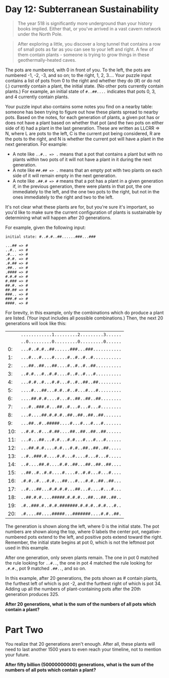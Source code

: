 # Day 12: Subterranean Sustainability

> The year 518 is significantly more underground than your history books implied. Either that, or you've arrived in a vast cavern network under the North Pole.

> After exploring a little, you discover a long tunnel that contains a row of small pots as far as you can see to your left and right. A few of them contain plants - someone is trying to grow things in these geothermally-heated caves.

The pots are numbered, with 0 in front of you. To the left, the pots are numbered -1, -2, -3, and so on; to the right, 1, 2, 3.... Your puzzle input contains a list of pots from 0 to the right and whether they do (#) or do not (.) currently contain a plant, the initial state. (No other pots currently contain plants.) For example, an initial state of `#..##....` indicates that pots 0, 3, and 4 currently contain plants.

Your puzzle input also contains some notes you find on a nearby table: someone has been trying to figure out how these plants spread to nearby pots. Based on the notes, for each generation of plants, a given pot has or does not have a plant based on whether that pot (and the two pots on either side of it) had a plant in the last generation. These are written as LLCRR => N, where L are pots to the left, C is the current pot being considered, R are the pots to the right, and N is whether the current pot will have a plant in the next generation. For example:

- A note like `..#.. => .` means that a pot that contains a plant but with no plants within two pots of it will not have a plant in it during the next generation.
- A note like `##.## => .` means that an empty pot with two plants on each side of it will remain empty in the next generation.
- A note like `.##.# => #` means that a pot has a plant in a given generation if, in the previous generation, there were plants in that pot, the one immediately to the left, and the one two pots to the right, but not in the ones immediately to the right and two to the left.

It's not clear what these plants are for, but you're sure it's important, so you'd like to make sure the current configuration of plants is sustainable by determining what will happen after 20 generations.

For example, given the following input:

```
initial state: #..#.#..##......###...###

...## => #
..#.. => #
.#... => #
.#.#. => #
.#.## => #
.##.. => #
.#### => #
#.#.# => #
#.### => #
##.#. => #
##.## => #
###.. => #
###.# => #
####. => #
```

For brevity, in this example, only the combinations which do produce a plant are listed. (Your input includes all possible combinations.) Then, the next 20 generations will look like this:

|     |                                           |
| --- | ----------------------------------------- |
|     | `............1.........2.........3......` |
|     | `..0.........0.........0.........0......` |
| 0:  | `...#..#.#..##......###...###...........` |
| 1:  | `...#...#....#.....#..#..#..#...........` |
| 2:  | `...##..##...##....#..#..#..##..........` |
| 3:  | `..#.#...#..#.#....#..#..#...#..........` |
| 4:  | `...#.#..#...#.#...#..#..##..##.........` |
| 5:  | `....#...##...#.#..#..#...#...#.........` |
| 6:  | `....##.#.#....#...#..##..##..##........` |
| 7:  | `...#..###.#...##..#...#...#...#........` |
| 8:  | `...#....##.#.#.#..##..##..##..##.......` |
| 9:  | `...##..#..#####....#...#...#...#.......` |
| 10: | `..#.#..#...#.##....##..##..##..##......` |
| 11: | `...#...##...#.#...#.#...#...#...#......` |
| 12: | `...##.#.#....#.#...#.#..##..##..##.....` |
| 13: | `..#..###.#....#.#...#....#...#...#.....` |
| 14: | `..#....##.#....#.#..##...##..##..##....` |
| 15: | `..##..#..#.#....#....#..#.#...#...#....` |
| 16: | `.#.#..#...#.#...##...#...#.#..##..##...` |
| 17: | `..#...##...#.#.#.#...##...#....#...#...` |
| 18: | `..##.#.#....#####.#.#.#...##...##..##..` |
| 19: | `.#..###.#..#.#.#######.#.#.#..#.#...#..` |
| 20: | `.#....##....#####...#######....#.#..##.` |

The generation is shown along the left, where 0 is the initial state. The pot numbers are shown along the top, where 0 labels the center pot, negative-numbered pots extend to the left, and positive pots extend toward the right. Remember, the initial state begins at pot 0, which is not the leftmost pot used in this example.

After one generation, only seven plants remain. The one in pot 0 matched the rule looking for `..#..`, the one in pot 4 matched the rule looking for `.#.#.`, pot 9 matched `.##..`, and so on.

In this example, after 20 generations, the pots shown as # contain plants, the furthest left of which is pot -2, and the furthest right of which is pot 34. Adding up all the numbers of plant-containing pots after the 20th generation produces 325.

**After 20 generations, what is the sum of the numbers of all pots which contain a plant?**

# Part Two

You realize that 20 generations aren't enough. After all, these plants will need to last another 1500 years to even reach your timeline, not to mention your future.

**After fifty billion (50000000000) generations, what is the sum of the numbers of all pots which contain a plant?**
